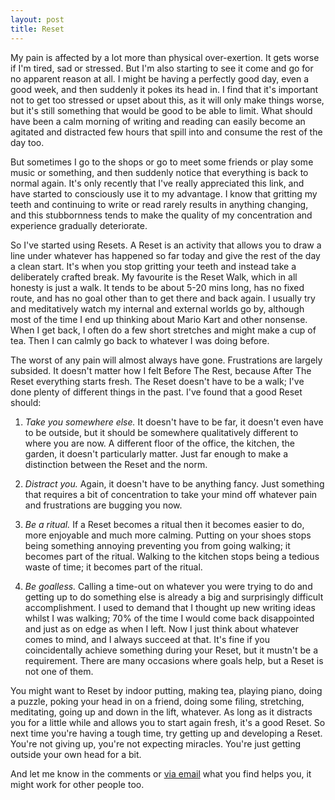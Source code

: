```yaml
---
layout: post
title: Reset
---
```


My pain is affected by a lot more than physical over-exertion. It gets worse if I'm tired, sad or stressed. But I'm also starting to see it come and go for no apparent reason at all. I might be having a perfectly good day, even a good week, and then suddenly it pokes its head in. I find that it's important not to get too stressed or upset about this, as it will only make things worse, but it's still something that would be good to be able to limit. What should have been a calm morning of writing and reading can easily become an agitated and distracted few hours that spill into and consume the rest of the day too.

But sometimes I go to the shops or go to meet some friends or play some music or something, and then suddenly notice that everything is back to normal again. It's only recently that I've really appreciated this link, and have started to consciously use it to my advantage. I know that gritting my teeth and continuing to write or read rarely results in anything changing, and this stubbornness tends to make the quality of my concentration and experience gradually deteriorate.

So I've started using Resets. A Reset is an activity that allows you to draw a line under whatever has happened so far today and give the rest of the day a clean start. It's when you stop gritting your teeth and instead take a deliberately crafted break. My favourite is the Reset Walk, which in all honesty is just a walk. It tends to be about 5-20 mins long, has no fixed route, and has no goal other than to get there and back again. I usually try and meditatively watch my internal and external worlds go by, although most of the time I end up thinking about Mario Kart and other nonsense. When I get back, I often do a few short stretches and might make a cup of tea. Then I can calmly go back to whatever I was doing before.

The worst of any pain will almost always have gone. Frustrations are largely subsided. It doesn't matter how I felt Before The Rest, because After The Reset everything starts fresh. The Reset doesn't have to be a walk; I've done plenty of different things in the past. I've found that a good Reset should:

1. _Take you somewhere else._ It doesn't have to be far, it doesn't even have to be outside, but it should be somewhere qualitatively different to where you are now. A different floor of the office, the kitchen, the garden, it doesn't particularly matter. Just far enough to make a distinction between the Reset and the norm.

2. _Distract you._ Again, it doesn't have to be anything fancy. Just something that requires a bit of concentration to take your mind off whatever pain and frustrations are bugging you now.

3. _Be a ritual._ If a Reset becomes a ritual then it becomes easier to do, more enjoyable and much more calming. Putting on your shoes stops being something annoying preventing you from going walking; it becomes part of the ritual. Walking to the kitchen stops being a tedious waste of time; it becomes part of the ritual.

4. _Be goalless._ Calling a time-out on whatever you were trying to do and getting up to do something else is already a big and surprisingly difficult accomplishment. I used to demand that I thought up new writing ideas whilst I was walking; 70% of the time I would come back disappointed and just as on edge as when I left. Now I just think about whatever comes to mind, and I always succeed at that. It's fine if you coincidentally achieve something during your Reset, but it mustn't be a requirement. There are many occasions where goals help, but a Reset is not one of them.

You might want to Reset by indoor putting, making tea, playing piano, doing a puzzle, poking your head in on a friend, doing some filing, stretching, meditating, going up and down in the lift, whatever. As long as it distracts you for a little while and allows you to start again fresh, it's a good Reset. So next time you're having a tough time, try getting up and developing a Reset. You're not giving up, you're not expecting miracles. You're just getting outside your own head for a bit.

And let me know in the comments or <a href="mailto:bobjheaton@gmail.com">via email</a> what you find helps you, it might work for other people too.
